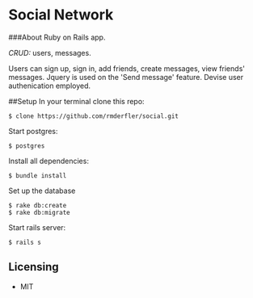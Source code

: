 Social Network
===============

###About
Ruby on Rails app.

*CRUD:* users, messages.

Users can sign up, sign in, add friends, create messages, view friends' messages.
Jquery is used on the 'Send message' feature.  Devise user authenication employed.

##Setup
In your terminal clone this repo:

```console
$ clone https://github.com/rmderfler/social.git
```

Start postgres:

```console
$ postgres
```

Install all dependencies:

```console
$ bundle install
```

Set up the database

```console
$ rake db:create
$ rake db:migrate
```

Start rails server:

```console
$ rails s
```

## Licensing
* MIT